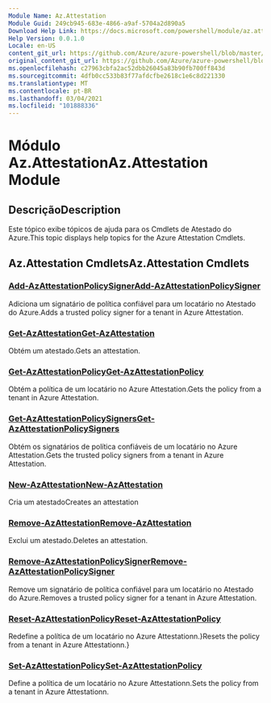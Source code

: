 ```yaml
---
Module Name: Az.Attestation
Module Guid: 249cb945-683e-4866-a9af-5704a2d890a5
Download Help Link: https://docs.microsoft.com/powershell/module/az.attestation
Help Version: 0.0.1.0
Locale: en-US
content_git_url: https://github.com/Azure/azure-powershell/blob/master/src/Attestation/Attestation/help/Az.Attestation.md
original_content_git_url: https://github.com/Azure/azure-powershell/blob/master/src/Attestation/Attestation/help/Az.Attestation.md
ms.openlocfilehash: c27963cbfa2ac52dbb26045a83b90fb700ff843d
ms.sourcegitcommit: 4dfb0cc533b83f77afdcfbe2618c1e6c8d221330
ms.translationtype: MT
ms.contentlocale: pt-BR
ms.lasthandoff: 03/04/2021
ms.locfileid: "101888336"
---
```

# <span data-ttu-id="09b91-101">Módulo Az.Attestation</span><span class="sxs-lookup"><span data-stu-id="09b91-101">Az.Attestation Module</span></span>
## <span data-ttu-id="09b91-102">Descrição</span><span class="sxs-lookup"><span data-stu-id="09b91-102">Description</span></span>
<span data-ttu-id="09b91-103">Este tópico exibe tópicos de ajuda para os Cmdlets de Atestado do Azure.</span><span class="sxs-lookup"><span data-stu-id="09b91-103">This topic displays help topics for the Azure Attestation Cmdlets.</span></span>

## <span data-ttu-id="09b91-104">Az.Attestation Cmdlets</span><span class="sxs-lookup"><span data-stu-id="09b91-104">Az.Attestation Cmdlets</span></span>
### [<span data-ttu-id="09b91-105">Add-AzAttestationPolicySigner</span><span class="sxs-lookup"><span data-stu-id="09b91-105">Add-AzAttestationPolicySigner</span></span>](Add-AzAttestationPolicySigner.md)
<span data-ttu-id="09b91-106">Adiciona um signatário de política confiável para um locatário no Atestado do Azure.</span><span class="sxs-lookup"><span data-stu-id="09b91-106">Adds a trusted policy signer for a tenant in Azure Attestation.</span></span>

### [<span data-ttu-id="09b91-107">Get-AzAttestation</span><span class="sxs-lookup"><span data-stu-id="09b91-107">Get-AzAttestation</span></span>](Get-AzAttestation.md)
<span data-ttu-id="09b91-108">Obtém um atestado.</span><span class="sxs-lookup"><span data-stu-id="09b91-108">Gets an attestation.</span></span>

### [<span data-ttu-id="09b91-109">Get-AzAttestationPolicy</span><span class="sxs-lookup"><span data-stu-id="09b91-109">Get-AzAttestationPolicy</span></span>](Get-AzAttestationPolicy.md)
<span data-ttu-id="09b91-110">Obtém a política de um locatário no Azure Attestation.</span><span class="sxs-lookup"><span data-stu-id="09b91-110">Gets the policy from a tenant in Azure Attestation.</span></span>

### [<span data-ttu-id="09b91-111">Get-AzAttestationPolicySigners</span><span class="sxs-lookup"><span data-stu-id="09b91-111">Get-AzAttestationPolicySigners</span></span>](Get-AzAttestationPolicySigners.md)
<span data-ttu-id="09b91-112">Obtém os signatários de política confiáveis de um locatário no Azure Attestation.</span><span class="sxs-lookup"><span data-stu-id="09b91-112">Gets the trusted policy signers from a tenant in Azure Attestation.</span></span>

### [<span data-ttu-id="09b91-113">New-AzAttestation</span><span class="sxs-lookup"><span data-stu-id="09b91-113">New-AzAttestation</span></span>](New-AzAttestation.md)
<span data-ttu-id="09b91-114">Cria um atestado</span><span class="sxs-lookup"><span data-stu-id="09b91-114">Creates an attestation</span></span>

### [<span data-ttu-id="09b91-115">Remove-AzAttestation</span><span class="sxs-lookup"><span data-stu-id="09b91-115">Remove-AzAttestation</span></span>](Remove-AzAttestation.md)
<span data-ttu-id="09b91-116">Exclui um atestado.</span><span class="sxs-lookup"><span data-stu-id="09b91-116">Deletes an attestation.</span></span>

### [<span data-ttu-id="09b91-117">Remove-AzAttestationPolicySigner</span><span class="sxs-lookup"><span data-stu-id="09b91-117">Remove-AzAttestationPolicySigner</span></span>](Remove-AzAttestationPolicySigner.md)
<span data-ttu-id="09b91-118">Remove um signatário de política confiável para um locatário no Atestado do Azure.</span><span class="sxs-lookup"><span data-stu-id="09b91-118">Removes a trusted policy signer for a tenant in Azure Attestation.</span></span>

### [<span data-ttu-id="09b91-119">Reset-AzAttestationPolicy</span><span class="sxs-lookup"><span data-stu-id="09b91-119">Reset-AzAttestationPolicy</span></span>](Reset-AzAttestationPolicy.md)
<span data-ttu-id="09b91-120">Redefine a política de um locatário no Azure Attestationn.}</span><span class="sxs-lookup"><span data-stu-id="09b91-120">Resets the policy from a tenant in Azure Attestationn.}</span></span>

### [<span data-ttu-id="09b91-121">Set-AzAttestationPolicy</span><span class="sxs-lookup"><span data-stu-id="09b91-121">Set-AzAttestationPolicy</span></span>](Set-AzAttestationPolicy.md)
<span data-ttu-id="09b91-122">Define a política de um locatário no Azure Attestationn.</span><span class="sxs-lookup"><span data-stu-id="09b91-122">Sets the policy from a tenant in Azure Attestationn.</span></span>


